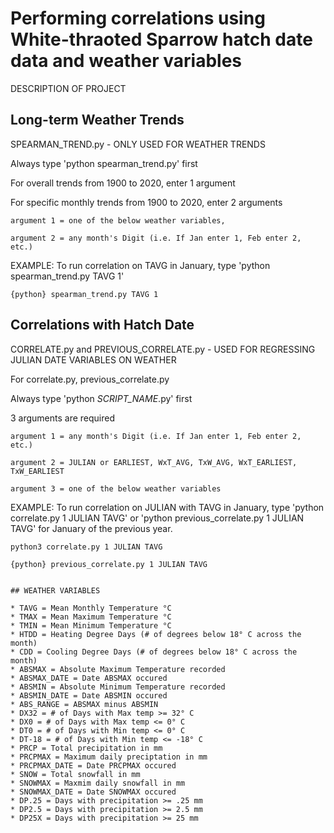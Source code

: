 # Performing correlations using White-thraoted Sparrow hatch date data and weather variables 
DESCRIPTION OF PROJECT

## Long-term Weather Trends 

SPEARMAN_TREND.py - ONLY USED FOR WEATHER TRENDS
	
Always type 'python spearman_trend.py' first

For overall trends from 1900 to 2020, enter 1 argument

For specific monthly trends from 1900 to 2020, enter 2 arguments

	argument 1 = one of the below weather variables,
	
	argument 2 = any month's Digit (i.e. If Jan enter 1, Feb enter 2, etc.)

EXAMPLE: To run correlation on TAVG in January, type 'python spearman_trend.py TAVG 1'

```{python} spearman_trend.py TAVG 1```

## Correlations with Hatch Date 

CORRELATE.py and PREVIOUS_CORRELATE.py - USED FOR REGRESSING JULIAN DATE VARIABLES ON WEATHER

For correlate.py, previous_correlate.py

Always type 'python *SCRIPT_NAME*.py' first

3 arguments are required

	argument 1 = any month's Digit (i.e. If Jan enter 1, Feb enter 2, etc.)
	
	argument 2 = JULIAN or EARLIEST, WxT_AVG, TxW_AVG, WxT_EARLIEST, TxW_EARLIEST

	argument 3 = one of the below weather variables 

EXAMPLE: To run correlation on JULIAN with TAVG in January, type 'python correlate.py 1 JULIAN TAVG' or 'python previous_correlate.py 1 JULIAN TAVG' for January of the previous year. 

```console
python3 correlate.py 1 JULIAN TAVG
```

```{python} previous_correlate.py 1 JULIAN TAVG```
```

## WEATHER VARIABLES

* TAVG = Mean Monthly Temperature °C
* TMAX = Mean Maximum Temperature °C
* TMIN = Mean Minimum Temperature °C
* HTDD = Heating Degree Days (# of degrees below 18° C across the month)
* CDD = Cooling Degree Days (# of degrees below 18° C across the month)
* ABSMAX = Absolute Maximum Temperature recorded
* ABSMAX_DATE = Date ABSMAX occured
* ABSMIN = Absolute Minimum Temperature recorded 
* ABSMIN_DATE = Date ABSMIN occured
* ABS_RANGE = ABSMAX minus ABSMIN
* DX32 = # of Days with Max temp >= 32° C
* DX0 = # of Days with Max temp <= 0° C
* DT0 = # of Days with Min temp <= 0° C
* DT-18 = # of Days with Min temp <= -18° C
* PRCP = Total precipitation in mm
* PRCPMAX = Maximum daily preciptation in mm
* PRCPMAX_DATE = Date PRCPMAX occured
* SNOW = Total snowfall in mm
* SNOWMAX = Maxmim daily snowfall in mm
* SNOWMAX_DATE = Date SNOWMAX occured
* DP.25 = Days with precipitation >= .25 mm
* DP2.5 = Days with precipitation >= 2.5 mm 
* DP25X = Days with precipitation >= 25 mm 
